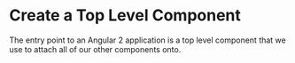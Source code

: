 # Create a Top Level Component

The entry point to an Angular 2 application is a top level component that we use to attach all of our other components onto. 
